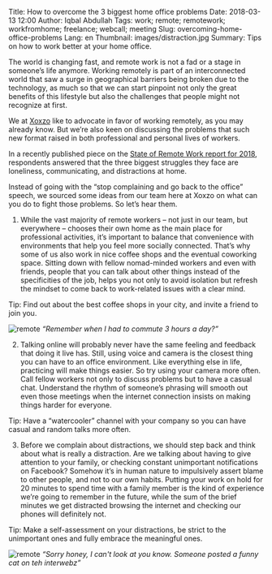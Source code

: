 Title: How to overcome the 3 biggest home office problems
Date: 2018-03-13 12:00
Author: Iqbal Abdullah
Tags: work; remote; remotework; workfromhome; freelance; webcall; meeting
Slug: overcoming-home-office-problems
Lang: en
Thumbnail: images/distraction.jpg
Summary: Tips on how to work better at your home office.

The world is changing fast, and remote work is not a fad or a stage in someone’s life anymore. Working remotely is part of an interconnected world that saw a surge in geographical barriers being broken due to the technology, as much so that we can start pinpoint not only the great benefits of this lifestyle but also the challenges that people might not recognize at first.

We at [Xoxzo](https://www.xoxzo.com/en/) like to advocate in favor of working remotely, as you may already know. But we’re also keen on discussing the problems that such new format raised in both professional and personal lives of workers.

In a recently published piece on the [State of Remote Work report for 2018](https://open.buffer.com/state-remote-work-2018/), respondents answered that the three biggest struggles they face are loneliness, communicating, and distractions at home.

Instead of going with the “stop complaining and go back to the office” speech, we sourced some ideas from our team here at Xoxzo on what can you do to fight those problems. So let’s hear them.

1) While the vast majority of remote workers – not just in our team, but everywhere – chooses their own home as the main place for  professional activities, it’s important to balance that convenience with environments that help you feel more socially connected. That’s why some of us also work in nice coffee shops and the eventual coworking space. Sitting down with fellow nomad-minded workers and even with friends, people that you can talk about other things instead of the specificities of the job, helps you not only to avoid isolation but refresh the mindset to come back to work-related issues with a clear mind.

Tip: Find out about the best coffee shops in your city, and invite a friend to join you.

![remote](/images/friends.jpg)
_“Remember when I had to commute 3 hours a day?”_

2) Talking online will probably never have the same feeling and feedback that doing it live has. Still, using voice and camera is the closest thing you can have to an office environment. Like everything else in life, practicing will make things easier. So try using your camera more often. Call fellow workers not only to discuss problems but to have a casual chat. Understand the rhythm of someone’s phrasing will smooth out even those meetings when the internet connection insists on making things harder for everyone.

Tip: Have a “watercooler” channel with your company so you can have casual and random talks more often.

3) Before we complain about distractions, we should step back and think about what is really a distraction. Are we talking about having to give attention to your family, or checking constant unimportant notifications on Facebook? Somehow it’s in human nature to impulsively assert blame to other people, and not to our own habits. Putting your work on hold for 20 minutes to spend time with a family member is the kind of experience we’re going to remember in the future, while the sum of the brief minutes we get distracted browsing the internet and checking our phones will definitely not.

Tip: Make a self-assessment on your distractions, be strict to the unimportant ones and fully embrace the meaningful ones.
 
![remote](/images/distraction.jpg)
_“Sorry honey, I can't look at you know. Someone posted a funny cat on teh interwebz”_

